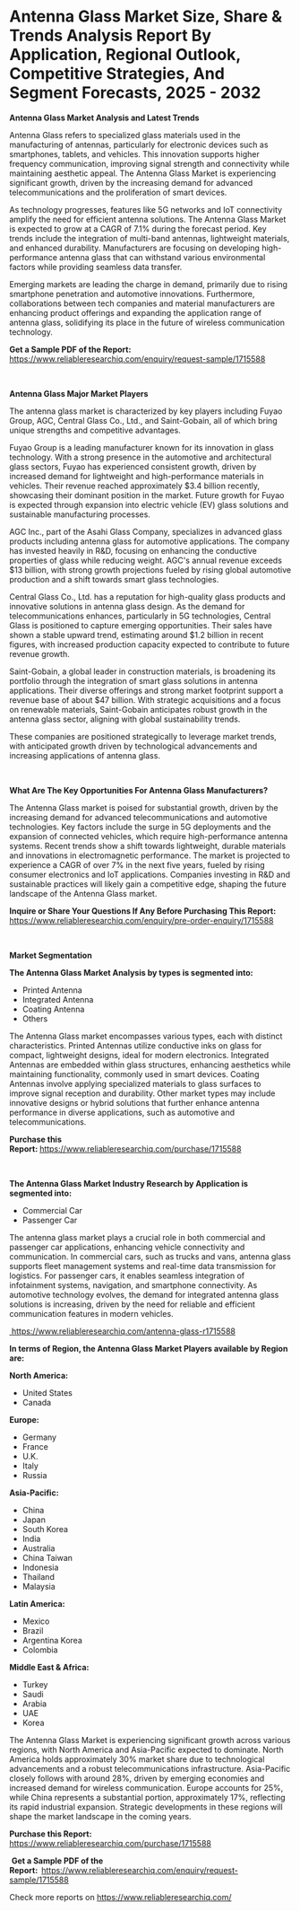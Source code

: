 <p><h1>Antenna Glass Market Size, Share & Trends Analysis Report By Application, Regional Outlook, Competitive Strategies, And Segment Forecasts, 2025 - 2032</h1></p><p><strong>Antenna Glass Market Analysis and Latest Trends</strong></p>
<p><p>Antenna Glass refers to specialized glass materials used in the manufacturing of antennas, particularly for electronic devices such as smartphones, tablets, and vehicles. This innovation supports higher frequency communication, improving signal strength and connectivity while maintaining aesthetic appeal. The Antenna Glass Market is experiencing significant growth, driven by the increasing demand for advanced telecommunications and the proliferation of smart devices.</p><p>As technology progresses, features like 5G networks and IoT connectivity amplify the need for efficient antenna solutions. The Antenna Glass Market is expected to grow at a CAGR of 7.1% during the forecast period. Key trends include the integration of multi-band antennas, lightweight materials, and enhanced durability. Manufacturers are focusing on developing high-performance antenna glass that can withstand various environmental factors while providing seamless data transfer.</p><p>Emerging markets are leading the charge in demand, primarily due to rising smartphone penetration and automotive innovations. Furthermore, collaborations between tech companies and material manufacturers are enhancing product offerings and expanding the application range of antenna glass, solidifying its place in the future of wireless communication technology.</p></p>
<p><strong>Get a Sample PDF of the Report:&nbsp;</strong> <a href="https://www.reliableresearchiq.com/enquiry/request-sample/1715588?utm_campaign=2463&utm_medium=2&utm_source=Github&utm_content=ia&utm_term=28032025&utm_id=antenna-glass">https://www.reliableresearchiq.com/enquiry/request-sample/1715588</a></p>
<p>&nbsp;</p>
<p><strong>Antenna Glass Major Market Players</strong></p>
<p><p>The antenna glass market is characterized by key players including Fuyao Group, AGC, Central Glass Co., Ltd., and Saint-Gobain, all of which bring unique strengths and competitive advantages.</p><p>Fuyao Group is a leading manufacturer known for its innovation in glass technology. With a strong presence in the automotive and architectural glass sectors, Fuyao has experienced consistent growth, driven by increased demand for lightweight and high-performance materials in vehicles. Their revenue reached approximately $3.4 billion recently, showcasing their dominant position in the market. Future growth for Fuyao is expected through expansion into electric vehicle (EV) glass solutions and sustainable manufacturing processes.</p><p>AGC Inc., part of the Asahi Glass Company, specializes in advanced glass products including antenna glass for automotive applications. The company has invested heavily in R&D, focusing on enhancing the conductive properties of glass while reducing weight. AGC's annual revenue exceeds $13 billion, with strong growth projections fueled by rising global automotive production and a shift towards smart glass technologies.</p><p>Central Glass Co., Ltd. has a reputation for high-quality glass products and innovative solutions in antenna glass design. As the demand for telecommunications enhances, particularly in 5G technologies, Central Glass is positioned to capture emerging opportunities. Their sales have shown a stable upward trend, estimating around $1.2 billion in recent figures, with increased production capacity expected to contribute to future revenue growth.</p><p>Saint-Gobain, a global leader in construction materials, is broadening its portfolio through the integration of smart glass solutions in antenna applications. Their diverse offerings and strong market footprint support a revenue base of about $47 billion. With strategic acquisitions and a focus on renewable materials, Saint-Gobain anticipates robust growth in the antenna glass sector, aligning with global sustainability trends.</p><p>These companies are positioned strategically to leverage market trends, with anticipated growth driven by technological advancements and increasing applications of antenna glass.</p></p>
<p>&nbsp;</p>
<p><strong>What Are The Key Opportunities For Antenna Glass Manufacturers?</strong></p>
<p><p>The Antenna Glass market is poised for substantial growth, driven by the increasing demand for advanced telecommunications and automotive technologies. Key factors include the surge in 5G deployments and the expansion of connected vehicles, which require high-performance antenna systems. Recent trends show a shift towards lightweight, durable materials and innovations in electromagnetic performance. The market is projected to experience a CAGR of over 7% in the next five years, fueled by rising consumer electronics and IoT applications. Companies investing in R&D and sustainable practices will likely gain a competitive edge, shaping the future landscape of the Antenna Glass market.</p></p>
<p><strong>Inquire or Share Your Questions If Any Before Purchasing This Report:</strong> <a href="https://www.reliableresearchiq.com/enquiry/pre-order-enquiry/1715588?utm_campaign=2463&utm_medium=2&utm_source=Github&utm_content=ia&utm_term=28032025&utm_id=antenna-glass">https://www.reliableresearchiq.com/enquiry/pre-order-enquiry/1715588</a></p>
<p>&nbsp;</p>
<p><strong>Market Segmentation</strong></p>
<p><strong>The Antenna Glass Market Analysis by types is segmented into:</strong></p>
<p><ul><li>Printed Antenna</li><li>Integrated Antenna</li><li>Coating Antenna</li><li>Others</li></ul></p>
<p><p>The Antenna Glass market encompasses various types, each with distinct characteristics. Printed Antennas utilize conductive inks on glass for compact, lightweight designs, ideal for modern electronics. Integrated Antennas are embedded within glass structures, enhancing aesthetics while maintaining functionality, commonly used in smart devices. Coating Antennas involve applying specialized materials to glass surfaces to improve signal reception and durability. Other market types may include innovative designs or hybrid solutions that further enhance antenna performance in diverse applications, such as automotive and telecommunications.</p></p>
<p><strong>Purchase this Report:&nbsp;</strong><a href="https://www.reliableresearchiq.com/purchase/1715588?utm_campaign=2463&utm_medium=2&utm_source=Github&utm_content=ia&utm_term=28032025&utm_id=antenna-glass">https://www.reliableresearchiq.com/purchase/1715588</a></p>
<p>&nbsp;</p>
<p><strong>The Antenna Glass Market Industry Research by Application is segmented into:</strong></p>
<p><ul><li>Commercial Car</li><li>Passenger Car</li></ul></p>
<p><p>The antenna glass market plays a crucial role in both commercial and passenger car applications, enhancing vehicle connectivity and communication. In commercial cars, such as trucks and vans, antenna glass supports fleet management systems and real-time data transmission for logistics. For passenger cars, it enables seamless integration of infotainment systems, navigation, and smartphone connectivity. As automotive technology evolves, the demand for integrated antenna glass solutions is increasing, driven by the need for reliable and efficient communication features in modern vehicles.</p></p>
<p><a href="https://www.reliableresearchiq.com/antenna-glass-r1715588?utm_campaign=2463&utm_medium=2&utm_source=Github&utm_content=ia&utm_term=28032025&utm_id=antenna-glass">&nbsp;https://www.reliableresearchiq.com/antenna-glass-r1715588</a></p>
<p><strong>In terms of Region, the Antenna Glass Market Players available by Region are:</strong></p>
<p>
    <p> <strong> North America: </strong>
        <ul>
            <li>United States</li>
            <li>Canada</li>
        </ul>
        </p> 
    <p> <strong> Europe: </strong>
        <ul>
            <li>Germany</li>
            <li>France</li>
            <li>U.K.</li>
            <li>Italy</li>
            <li>Russia</li>
        </ul>
        </p> 
    <p> <strong> Asia-Pacific: </strong>
        <ul>
            <li>China</li>
            <li>Japan</li>
            <li>South Korea</li>
            <li>India</li>
            <li>Australia</li>
            <li>China Taiwan</li>
            <li>Indonesia</li>
            <li>Thailand</li>
            <li>Malaysia</li>
        </ul>
        </p> 
    <p> <strong> Latin America: </strong>
        <ul>
            <li>Mexico</li>
            <li>Brazil</li>
            <li>Argentina Korea</li>
            <li>Colombia</li>
        </ul>
        </p> 
    <p> <strong> Middle East & Africa: </strong>
        <ul>
            <li>Turkey</li>
            <li>Saudi</li>
            <li>Arabia</li>
            <li>UAE</li>
            <li>Korea</li>
        </ul>
    </p>
    </p>
<p><p>The Antenna Glass Market is experiencing significant growth across various regions, with North America and Asia-Pacific expected to dominate. North America holds approximately 30% market share due to technological advancements and a robust telecommunications infrastructure. Asia-Pacific closely follows with around 28%, driven by emerging economies and increased demand for wireless communication. Europe accounts for 25%, while China represents a substantial portion, approximately 17%, reflecting its rapid industrial expansion. Strategic developments in these regions will shape the market landscape in the coming years.</p></p>
<p><strong>Purchase this Report: </strong><a href="https://www.reliableresearchiq.com/purchase/1715588?utm_campaign=2463&utm_medium=2&utm_source=Github&utm_content=ia&utm_term=28032025&utm_id=antenna-glass">https://www.reliableresearchiq.com/purchase/1715588</a></p>
<p>&nbsp;<strong>Get a Sample PDF of the Report:&nbsp;&nbsp;</strong><a href="https://www.reliableresearchiq.com/enquiry/request-sample/1715588?utm_campaign=2463&utm_medium=2&utm_source=Github&utm_content=ia&utm_term=28032025&utm_id=antenna-glass">https://www.reliableresearchiq.com/enquiry/request-sample/1715588</a></p>
<p><strong></strong></p>
<p>Check more reports on <a href="https://www.reliableresearchiq.com/?utm_campaign=2463&utm_medium=2&utm_source=Github&utm_content=ia&utm_term=28032025&utm_id=antenna-glass">https://www.reliableresearchiq.com/</a></p>